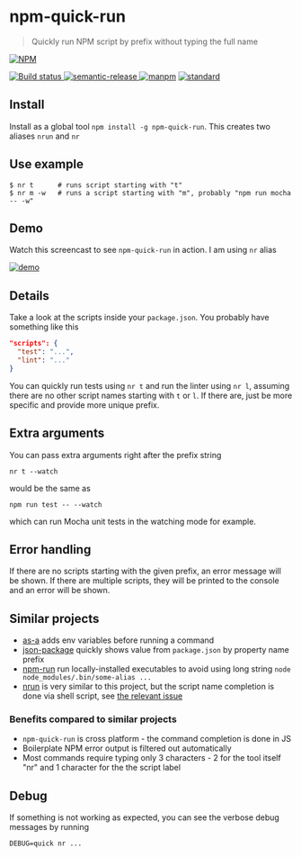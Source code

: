 # npm-quick-run

> Quickly run NPM script by prefix without typing the full name

[![NPM][npm-quick-run-icon] ][npm-quick-run-url]

[![Build status][npm-quick-run-ci-image] ][npm-quick-run-ci-url]
[![semantic-release][semantic-image] ][semantic-url]
[![manpm](https://img.shields.io/badge/manpm-%E2%9C%93-3399ff.svg)](https://github.com/bahmutov/manpm)
[![standard](https://img.shields.io/badge/code%20style-standard-brightgreen.svg)](http://standardjs.com/)

## Install

Install as a global tool `npm install -g npm-quick-run`. This creates two aliases `nrun` and `nr`

## Use example

    $ nr t      # runs script starting with "t"
    $ nr m -w   # runs a script starting with "m", probably "npm run mocha -- -w"

## Demo

Watch this screencast to see `npm-quick-run` in action. I am using `nr` alias

[![demo](https://asciinema.org/a/31015.png)](https://asciinema.org/a/31015)

## Details

Take a look at the scripts inside your `package.json`. You probably have something like
this

```json
"scripts": {
  "test": "...",
  "lint": "..."
}
```

You can quickly run tests using `nr t` and run the linter using `nr l`, assuming there are
no other script names starting with `t` or `l`. If there are, just be more specific and provide
more unique prefix.

## Extra arguments

You can pass extra arguments right after the prefix string

    nr t --watch

would be the same as

    npm run test -- --watch

which can run Mocha unit tests in the watching mode for example.

## Error handling

If there are no scripts starting with the given prefix, an error message will be shown.
If there are multiple scripts, they will be printed to the console and an error will be shown.

## Similar projects

* [as-a](https://github.com/bahmutov/as-a) adds env variables before running a command
* [json-package](https://github.com/bahmutov/json-package) quickly shows value from `package.json`
  by property name prefix
* [npm-run](https://www.npmjs.com/package/npm-run) run locally-installed executables to avoid
  using long string `node node_modules/.bin/some-alias ...`
* [nrun](https://github.com/2do2go/nrun) is very similar to this project, but the script name
  completion is done via shell script, see [the relevant issue](https://github.com/2do2go/nrun/issues/3)

### Benefits compared to similar projects

* `npm-quick-run` is cross platform - the command completion is done in JS
* Boilerplate NPM error output is filtered out automatically
* Most commands require typing only 3 characters - 2 for the tool itself "nr" and 1 character for the
the script label

## Debug

If something is not working as expected, you can see the verbose debug messages
by running

    DEBUG=quick nr ...



[npm-quick-run-icon]: https://nodei.co/npm/npm-quick-run.png?downloads=true
[npm-quick-run-url]: https://npmjs.org/package/npm-quick-run
[npm-quick-run-ci-image]: https://travis-ci.org/bahmutov/npm-quick-run.png?branch=master
[npm-quick-run-ci-url]: https://travis-ci.org/bahmutov/npm-quick-run
[semantic-image]: https://img.shields.io/badge/%20%20%F0%9F%93%A6%F0%9F%9A%80-semantic--release-e10079.svg
[semantic-url]: https://github.com/semantic-release/semantic-release
